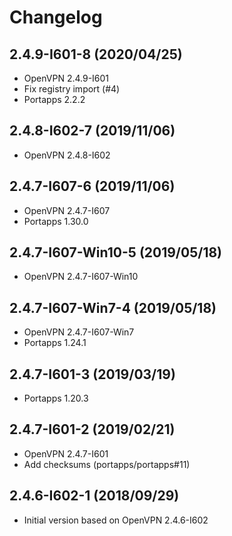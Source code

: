 # Changelog

## 2.4.9-I601-8 (2020/04/25)

* OpenVPN 2.4.9-I601
* Fix registry import (#4)
* Portapps 2.2.2

## 2.4.8-I602-7 (2019/11/06)

* OpenVPN 2.4.8-I602

## 2.4.7-I607-6 (2019/11/06)

* OpenVPN 2.4.7-I607
* Portapps 1.30.0

## 2.4.7-I607-Win10-5 (2019/05/18)

* OpenVPN 2.4.7-I607-Win10

## 2.4.7-I607-Win7-4 (2019/05/18)

* OpenVPN 2.4.7-I607-Win7
* Portapps 1.24.1

## 2.4.7-I601-3 (2019/03/19)

* Portapps 1.20.3

## 2.4.7-I601-2 (2019/02/21)

* OpenVPN 2.4.7-I601
* Add checksums (portapps/portapps#11)

## 2.4.6-I602-1 (2018/09/29)

* Initial version based on OpenVPN 2.4.6-I602
